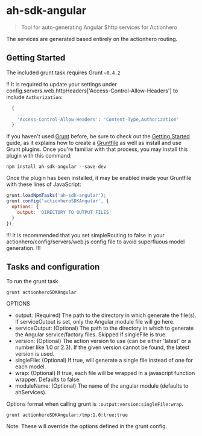 # ah-sdk-angular

> Tool for auto-generating Angular $http services for Actionhero

The services are generated based entirely on the actionhero routing.

## Getting Started
The included grunt task requires Grunt `~0.4.2`

!! It is required to update your settings under config.servers.web.httpHeaders['Access-Control-Allow-Headers']
to include `Authorization`:

```js
  {
    ...
    'Access-Control-Allow-Headers': 'Content-Type,Authorization'
  }
```

If you haven't used [Grunt](http://gruntjs.com/) before,
be sure to check out the [Getting Started](http://gruntjs.com/getting-started)
guide, as it explains how to create
a [Gruntfile](http://gruntjs.com/sample-gruntfile) as well as install and
use Grunt plugins. Once you're familiar with that process, you may install
this plugin with this command:

```shell
npm install ah-sdk-angular --save-dev
```

Once the plugin has been installed, it may be enabled inside your Gruntfile
with these lines of JavaScript:

```js
grunt.loadNpmTasks('ah-sdk-angular');
grunt.config('actionheroSDKAngular', {
  options: {
    output: 'DIRECTORY TO OUTPUT FILES'
  }
});
```

!!!
It is recommended that you set simpleRouting to false in your
actionhero/config/servers/web.js config file to avoid superfluous
model generation.
!!!

## Tasks and configuration

To run the grunt task
```shell
grunt actionheroSDKAngular
```

OPTIONS
* output: (Required) The path to the directory in which generate the file(s). If serviceOutput is set, only the Angular module file will go here.
* serviceOutput: (Optional) The path to the directory in which to generate the Angular service/factory files. Skipped if singleFile is true.
* version: (Optional) The action version to use (can be either 'latest' or a number like 1.0 or 2.3). If the given version cannot be found, the latest version is used.
* singleFile: (Optional) If true, will generate a single file instead of one for each model.
* wrap: (Optional) If true, each file will be wrapped in a javascript function wrapper. Defaults to false.
* moduleName: (Optional) The name of the angular module (defaults to ahServices).

Options format when calling grunt is `:output:version:singleFile:wrap`.
```shell
grunt actionheroSDKAngular:/tmp:1.0:true:true
```
Note: These will override the options defined in the grunt config.
